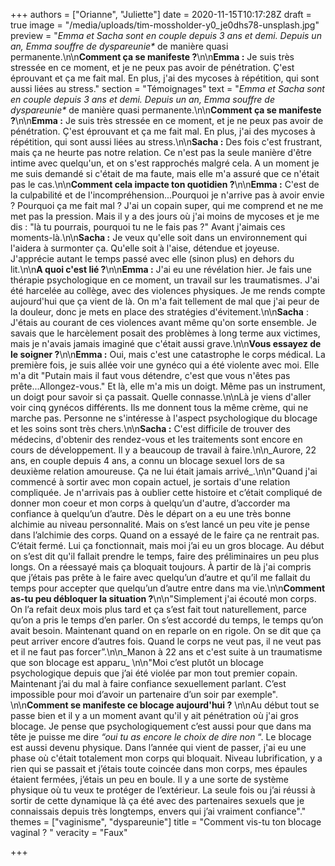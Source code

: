 +++
authors = ["Orianne", "Juliette"]
date = 2020-11-15T10:17:28Z
draft = true
image = "/media/uploads/tim-mossholder-y0_je0dhs78-unsplash.jpg"
preview = "_Emma et Sacha sont en couple depuis 3 ans et demi. Depuis un an, Emma souffre de dyspareunie*_ de manière quasi permanente.\n\n**Comment ça se manifeste ?**\n\n**Emma :** Je suis très stressée en ce moment, et je ne peux pas avoir de pénétration. Ç'est éprouvant et ça me fait mal. En plus, j'ai des mycoses à répétition, qui sont aussi liées au stress."
section = "Témoignages"
text = "_Emma et Sacha sont en couple depuis 3 ans et demi. Depuis un an, Emma souffre de dyspareunie*_ de manière quasi permanente.\n\n**Comment ça se manifeste ?**\n\n**Emma :** Je suis très stressée en ce moment, et je ne peux pas avoir de pénétration. Ç'est éprouvant et ça me fait mal. En plus, j'ai des mycoses à répétition, qui sont aussi liées au stress.\n\n**Sacha :** Des fois c'est frustrant, mais ça ne heurte pas notre relation. Ce n'est pas la seule manière d'être intime avec quelqu'un, et on s'est rapprochés malgré cela. A un moment je me suis demandé si c'était de ma faute, mais elle m'a assuré que ce n'était pas le cas.\n\n**Comment cela impacte ton quotidien ?**\n\n**Emma :** C'est de la culpabilité et de l'incompréhension...Pourquoi je n'arrive pas à avoir envie ? Pourquoi ça me fait mal ? J'ai un copain super, qui me comprend et ne me met pas la pression. Mais il y a des jours où j'ai moins de mycoses et je me dis : \"là tu pourrais, pourquoi tu ne le fais pas ?\" Avant j'aimais ces moments-là.\n\n**Sacha :** Je veux qu'elle soit dans un environnement qui l'aidera à surmonter ça. Qu'elle soit à l'aise, détendue et joyeuse. J'apprécie autant le temps passé avec elle (sinon plus) en dehors du lit.\n\n**A quoi c'est lié ?**\n\n**Emma :** J'ai eu une révélation hier. Je fais une thérapie psychologique en ce moment, un travail sur les traumatismes. J'ai été harcelée au collège, avec des violences physiques. Je me rends compte aujourd'hui que ça vient de là. On m'a fait tellement de mal que j'ai peur de la douleur, donc je mets en place des stratégies d'évitement.\n\n**Sacha** : J'étais au courant de ces violences avant même qu'on sorte ensemble. Je savais que le harcèlement posait des problèmes à long terme aux victimes, mais je n'avais jamais imaginé que c'était aussi grave.\n\n**Vous essayez de le soigner ?**\n\n**Emma :** Oui, mais c'est une catastrophe le corps médical. La première fois, je suis allée voir une gynéco qui a été violente avec moi. Elle m'a dit \"Putain mais il faut vous détendre, c'est que vous n'êtes pas prête...Allongez-vous.\" Et là, elle m'a mis un doigt. Même pas un instrument, un doigt pour savoir si ça passait. Quelle connasse.\n\nLà je viens d'aller voir cinq gynécos différents. Ils me donnent tous la même crème, qui ne marche pas. Personne ne s'intéresse à l'aspect psychologique du blocage et les soins sont très chers.\n\n**Sacha :** C'est difficile de trouver des médecins, d'obtenir des rendez-vous et les traitements sont encore en cours de développement. Il y a beaucoup de travail à faire.\n\n_Aurore, 22 ans, en couple depuis 4 ans, a connu un blocage sexuel lors de sa deuxième relation amoureuse. Ça ne lui était jamais arrivé_.\n\n\"Quand j'ai commencé à sortir avec mon copain actuel,  je sortais d'une relation compliquée. Je n'arrivais pas à oublier cette histoire et c’était compliqué de donner mon coeur et mon corps à quelqu’un d'autre, d’accorder ma confiance à quelqu’un d’autre. Dès le départ on a eu une très bonne alchimie au niveau personnalité. Mais on s’est lancé un peu vite je pense dans l’alchimie des corps. Quand on a essayé de le faire ça ne rentrait pas. C’était fermé. Lui ça fonctionnait, mais moi j’ai eu un gros blocage. Au début on s’est dit qu'il fallait prendre le temps, faire des préliminaires un peu plus longs. On a réessayé mais ça bloquait toujours. À partir de là j'ai compris que j’étais pas prête à le faire avec quelqu’un d’autre et qu’il me fallait du temps pour accepter que quelqu’un d’autre entre dans ma vie.\n\n**Comment as-tu peu débloquer la situation ?**\n\n\"Simplement j'ai écouté mon corps. On l’a refait deux mois plus tard et ça s’est fait tout naturellement, parce qu’on a pris le temps d’en parler. On s’est accordé du temps, le temps qu’on avait besoin. Maintenant quand on en reparle on en rigole. On se dit que ça peut arriver encore d’autres fois. Quand le corps ne veut pas, il ne veut pas et il ne faut pas forcer”.\n\n_Manon à 22 ans et c'est suite à un traumatisme que son blocage est apparu_ \n\n\"Moi c’est plutôt un blocage psychologique depuis que j’ai été violée par mon tout premier copain. Maintenant j’ai du mal à faire confiance sexuellement parlant. C’est impossible pour moi d’avoir un partenaire d’un soir par exemple\". \n\n**Comment se manifeste ce blocage aujourd'hui ?** \n\nAu début tout se passe bien et il y a un moment avant qu'il y ait pénétration où j'ai gros blocage. Je pense que psychologiquement c’est aussi pour que dans ma tête je puisse me dire _“oui tu as encore le choix de dire non_ “. Le blocage est aussi devenu physique. Dans l’année qui vient de passer, j'ai eu une phase où c'était totalement mon corps qui bloquait. Niveau lubrification, y a rien qui se passait et j’étais toute coincée dans mon corps, mes épaules étaient fermées, j’étais un peu en boule. Il y a une sorte de système physique où tu veux te protéger de l’extérieur. La seule fois ou j’ai réussi à sortir de cette dynamique là ça été avec des partenaires sexuels que je connaissais depuis très longtemps, envers qui j’ai vraiment confiance\"."
themes = ["vaginisme", "dyspareunie"]
title = "Comment vis-tu ton blocage vaginal ? "
veracity = "Faux"

+++
